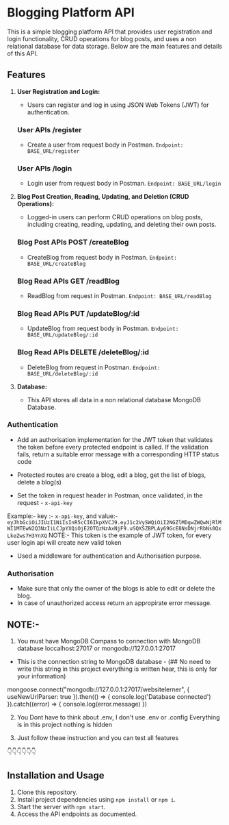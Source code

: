 # Blogging Platform API

This is a simple blogging platform API that provides user registration and login functionality, CRUD operations for blog posts, and uses a non relational database for data storage. Below are the main features and details of this API.

## Features

1.  **User Registration and Login:**

    - Users can register and log in using JSON Web Tokens (JWT) for authentication.

    ### User APIs /register

    - Create a user from request body in Postman.
      `Endpoint: BASE_URL/register`

    ### User APIs /login

    - Login user from request body in Postman.
      `Endpoint: BASE_URL/login`

2.  **Blog Post Creation, Reading, Updating, and Deletion (CRUD Operations):**

    - Logged-in users can perform CRUD operations on blog posts, including creating, reading, updating, and deleting their own posts.

    ### Blog Post APIs POST /createBlog

    - CreateBlog from request body in Postman.
      `Endpoint: BASE_URL/createBlog`

    ### Blog Read APIs GET /readBlog

    - ReadBlog from request in Postman.
      `Endpoint: BASE_URL/readBlog`

    ### Blog Read APIs PUT /updateBlog/:id

    - UpdateBlog from request body in Postman.
      `Endpoint: BASE_URL/updateBlog/:id`

    ### Blog Read APIs DELETE /deleteBlog/:id

    - DeleteBlog from request in Postman.
      `Endpoint: BASE_URL/deleteBlog/:id`

3.  **Database:**

    - This API stores all data in a non relational database MongoDB Database.

### Authentication

- Add an authorisation implementation for the JWT token that validates the token before every protected endpoint is called. If the validation fails, return a suitable error message with a corresponding HTTP status code
- Protected routes are create a blog, edit a blog, get the list of blogs, delete a blog(s)

- Set the token in request header in Postman, once validated, in the request - `x-api-key`

Example:- key :- `x-api-key`, and value:- `eyJhbGciOiJIUzI1NiIsInR5cCI6IkpXVCJ9.eyJ1c2VySWQiOiI2NGZlMDgwZWQwNjRlMWI1MTEwN2Q3NzIiLCJpYXQiOjE2OTQzNzAxNjF9.uSQXSZBPLAy69GcE8NsDNjrRbNs0QxLkeZws7H3YnXQ` NOTE:- This token is the example of JWT token, for every user login api will create new valid token

- Used a middleware for authentication and Authorisation purpose.

### Authorisation

- Make sure that only the owner of the blogs is able to edit or delete the blog.
- In case of unauthorized access return an appropirate error message.

## NOTE:-

1. You must have MongoDB Compass to connection with MongoDB database
   loccalhost:27017 or mongodb://127.0.0.1:27017

- This is the connection string to MongoDB database - (## No need to write this string in this project everything is written hear, this is only for your information)

mongoose.connect("mongodb://127.0.0.1:27017/websitelerner", {
useNewUrlParser: true
}).then(() => {
console.log('Database connected')
}).catch((error) => {
console.log(error.message)
})

2. You Dont have to think about .env, I don't use .env or .config Everything is in this project nothing is hidden

3. Just follow theae instruction and you can test all features

👇👇👇👇👇👇

## Installation and Usage

1. Clone this repository.
2. Install project dependencies using `npm install` or `npm i`.
3. Start the server with `npm start`.
4. Access the API endpoints as documented.
